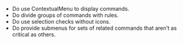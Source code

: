 - Do use ContextualMenu to display commands.
- Do divide groups of commands with rules.
- Do use selection checks without icons.
- Do provide submenus for sets of related commands that aren’t as critical as others.
